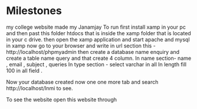 # Milestones
my college website made my Janamjay 
To run first install xamp in your pc and then past this folder htdocs that is inside the xamp folder that is located in your c drive.
then open the xamp application and start apache and mysql in xamp 
now go to your browser and write in url section this - http://localhost/phpmyadmin
then create a database name enquiry 
and create a table name query and that create 4 column.
In name section-
name , email , subject , queries
In type section -
select varchar in all 
In length fill 100 in all field .

Now your database created 
now one one more tab and search  http://localhost/lnmi to see.

To see the website open this  website through  
